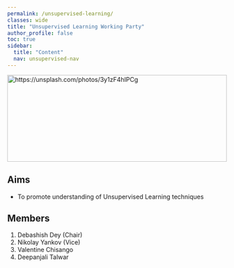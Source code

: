 ```yaml
---
permalink: /unsupervised-learning/
classes: wide
title: "Unsupervised Learning Working Party"
author_profile: false
toc: true
sidebar:
  title: "Content"
  nav: unsupervised-nav
---
```


<img src="/assets/images_for_wp/UL_home.jpg" alt="https://unsplash.com/photos/3y1zF4hIPCg" width=100% height="200">

## Aims
- To promote understanding of Unsupervised Learning techniques


## Members

1.  Debashish Dey (Chair) 
2.  Nikolay Yankov (Vice)
3.  Valentine Chisango
4.  Deepanjali Talwar 

